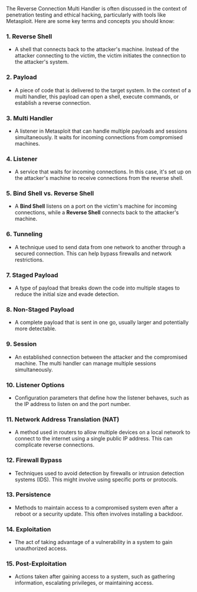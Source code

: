 The Reverse Connection Multi Handler is often discussed in the context of penetration testing and ethical hacking, particularly with tools like Metasploit. Here are some key terms and concepts you should know:

### 1. **Reverse Shell**

- A shell that connects back to the attacker's machine. Instead of the attacker connecting to the victim, the victim initiates the connection to the attacker's system.

### 2. **Payload**

- A piece of code that is delivered to the target system. In the context of a multi handler, this payload can open a shell, execute commands, or establish a reverse connection.

### 3. **Multi Handler**

- A listener in Metasploit that can handle multiple payloads and sessions simultaneously. It waits for incoming connections from compromised machines.

### 4. **Listener**

- A service that waits for incoming connections. In this case, it's set up on the attacker's machine to receive connections from the reverse shell.

### 5. **Bind Shell vs. Reverse Shell**

- A **Bind Shell** listens on a port on the victim's machine for incoming connections, while a **Reverse Shell** connects back to the attacker's machine.

### 6. **Tunneling**

- A technique used to send data from one network to another through a secured connection. This can help bypass firewalls and network restrictions.

### 7. **Staged Payload**

- A type of payload that breaks down the code into multiple stages to reduce the initial size and evade detection.

### 8. **Non-Staged Payload**

- A complete payload that is sent in one go, usually larger and potentially more detectable.

### 9. **Session**

- An established connection between the attacker and the compromised machine. The multi handler can manage multiple sessions simultaneously.

### 10. **Listener Options**

- Configuration parameters that define how the listener behaves, such as the IP address to listen on and the port number.

### 11. **Network Address Translation (NAT)**

- A method used in routers to allow multiple devices on a local network to connect to the internet using a single public IP address. This can complicate reverse connections.

### 12. **Firewall Bypass**

- Techniques used to avoid detection by firewalls or intrusion detection systems (IDS). This might involve using specific ports or protocols.

### 13. **Persistence**

- Methods to maintain access to a compromised system even after a reboot or a security update. This often involves installing a backdoor.

### 14. **Exploitation**

- The act of taking advantage of a vulnerability in a system to gain unauthorized access.

### 15. **Post-Exploitation**

- Actions taken after gaining access to a system, such as gathering information, escalating privileges, or maintaining access.
